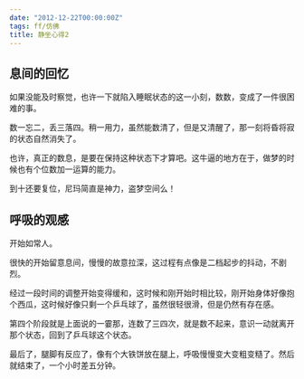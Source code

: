 ```yaml
---
date: "2012-12-22T00:00:00Z"
tags: ff/仿佛
title: 静坐心得2
---
```


## 息间的回忆

如果没能及时察觉，也许一下就陷入睡眠状态的这一小刻，数数，变成了一件很困难的事。

数一忘二，丢三落四。稍一用力，虽然能数清了，但是又清醒了，那一刻将昏将寂的状态自然消失了。

也许，真正的数息，是要在保持这种状态下才算吧。这牛逼的地方在于，做梦的时候也有个位数加一运算的能力。

到十还要复位，尼玛简直是神力，盗梦空间么！

## 呼吸的观感

开始如常人。

很快的开始留意息间，慢慢的故意拉深，这过程有点像是二档起步的抖动，不剧烈。

经过一段时间的调整开始变得缓和，这时候和刚开始时相比较，刚开始身体好像抱个西瓜，这时候好像只剩一个乒乓球了，虽然很轻很滑，但是仍然有存在感。

第四个阶段就是上面说的一霎那，连数了三四次，就是数不起来，意识一动就离开那个状态，回到了乒乓球这个状态。

最后了，腿脚有反应了，像有个大铁饼放在腿上，呼吸慢慢变大变粗变糙了。然后就结束了，一个小时差五分钟。
